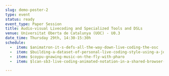 ```yaml
---
slug: demo-poster-2
type: event
status: ready
event_type: Paper Session
title: Audio-visual Livecoding and Specialized Tools and DSLs
venue: Universitat Oberta de Catalunya (UOC) - U0.3
date_time: Thursday 29th, 14:30-15:30h
schedule:
  -  item: $animatron-it-s-defs-all-the-way-down-live-coding-the-osc
  -  item: $building-a-dataset-of-personal-live-coding-style-using-a-journal
  -  item: $coypu-gnawing-music-on-the-fly-with-pharo
  -  item: $lcan-sb3-live-coding-animated-notation-in-a-shared-browser-based

---
```


